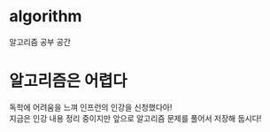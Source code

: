 # algorithm
알고리즘 공부 공간

# 알고리즘은 어렵다
독학에 어려움을 느껴 인프런의 인강을 신청했다아!   
지금은 인강 내용 정리 중이지만 앞으로 알고리즘 문제를 풀어서 저장해 둡시다!
